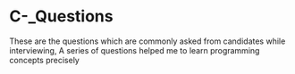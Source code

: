 # C-_Questions
These are the questions which are commonly asked from candidates while interviewing, A series of questions helped me to learn programming concepts precisely
